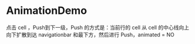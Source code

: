 # AnimationDemo
 点击 cell ，Push到下一级，Push 的方式是：当前行的 cell 从 cell 的中心线向上向下扩散到达 navigationbar 和最下方，然后进行 Push，animated = NO
